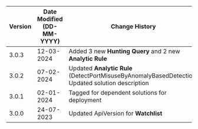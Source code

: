 | **Version** | **Date Modified (DD-MM-YYYY)** | **Change History**                                                    |
|-------------|--------------------------------|-----------------------------------------------------------------------|
| 3.0.3       | 12-03-2024                     |Added 3 new **Hunting Query** and 2 new **Analytic Rule**              |
| 3.0.2       | 07-02-2024                     |Updated **Analytic Rule** (DetectPortMisuseByAnomalyBasedDetection) <br/> Updated  solution description |
| 3.0.1       | 02-01-2024                     |Tagged for dependent solutions for deployment                          |
| 3.0.0       | 24-07-2023                     |Updated ApiVersion for **Watchlist**                                   |
